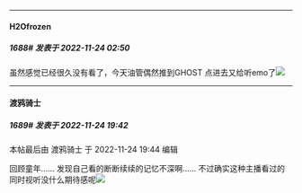 

*****

####  H2Ofrozen  
##### 1688#       发表于 2022-11-24 02:50

虽然感觉已经很久没有看了，今天油管偶然推到GHOST 点进去又给听emo了<img src="https://static.saraba1st.com/image/smiley/face2017/135.png" referrerpolicy="no-referrer">



*****

####  渡鸦骑士  
##### 1689#       发表于 2022-11-24 19:42

 本帖最后由 渡鸦骑士 于 2022-11-24 19:44 编辑 

回顾童年……
发现自己看的断断续续的记忆不深啊……
不过确实这种主播看过的同时视听没什么期待感呢<img src="https://static.saraba1st.com/image/smiley/face2017/009.gif" referrerpolicy="no-referrer">

